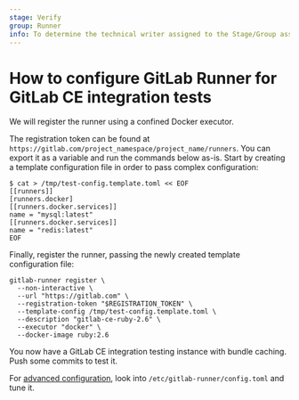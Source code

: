 ```yaml
---
stage: Verify
group: Runner
info: To determine the technical writer assigned to the Stage/Group associated with this page, see https://about.gitlab.com/handbook/engineering/ux/technical-writing/#assignments
---
```


# How to configure GitLab Runner for GitLab CE integration tests

We will register the runner using a confined Docker executor.

The registration token can be found at `https://gitlab.com/project_namespace/project_name/runners`.
You can export it as a variable and run the commands below as-is. Start by
creating a template configuration file in order to pass complex configuration:

```shell
$ cat > /tmp/test-config.template.toml << EOF
[[runners]]
[runners.docker]
[[runners.docker.services]]
name = "mysql:latest"
[[runners.docker.services]]
name = "redis:latest"
EOF
```

Finally, register the runner, passing the newly created template configuration file:

```shell
gitlab-runner register \
  --non-interactive \
  --url "https://gitlab.com" \
  --registration-token "$REGISTRATION_TOKEN" \
  --template-config /tmp/test-config.template.toml \
  --description "gitlab-ce-ruby-2.6" \
  --executor "docker" \
  --docker-image ruby:2.6
```

You now have a GitLab CE integration testing instance with bundle caching.
Push some commits to test it.

For [advanced configuration](../configuration/advanced-configuration.md), look into
`/etc/gitlab-runner/config.toml` and tune it.
